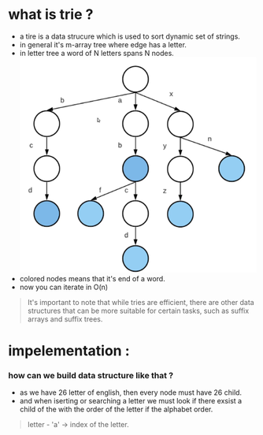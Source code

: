 # what is trie ?

- a tire is a data strucure which is used to sort dynamic set of strings.
- in general it's m-array tree where edge has a letter.
- in letter tree a word of N letters spans N nodes.
  ![Trie](../public/trie.png)
- colored nodes means that it's end of a word.
- now you can iterate in O(n)
> It's important to note that while tries are efficient, there are other data structures that can be more suitable for certain tasks, such as suffix arrays and suffix trees.

# impelementation :
### how can we build data structure like that ?
- as we have 26 letter of english, then every node must have 26 child.
- and when iserting or searching a letter we must look if there exsist a child of the with the order of the letter if the alphabet order.
> letter - 'a' -> index of the letter.

